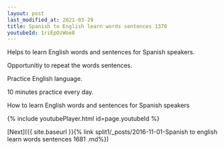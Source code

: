 ```yaml
---
layout: post
last_modified_at: 2021-03-29
title: Spanish to English learn words sentences 1370 
youtubeId: 1riEpOzWoe8
---
```

 
 
Helps to learn English words and sentences for Spanish speakers.

Opportunitiy to repeat the words sentences. 

Practice English language. 
 
10 minutes practice every day. 
 
How to learn English words and sentences for Spanish speakers 
 
{% include youtubePlayer.html id=page.youtubeId %}
 
 
[Next]({{ site.baseurl }}{% link  split1/_posts/2016-11-01-Spanish to english learn words sentences 1681 .md%})
 
